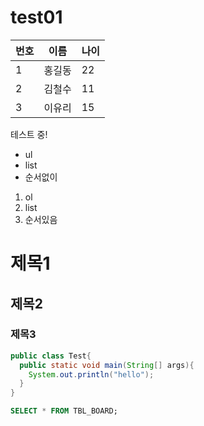 # test01


|번호|이름|나이
|---|---|---|
|1|홍길동|22|
|2|김철수|11|
|3|이유리|15|

테스트 중!
- ul
- list
- 순서없이

1. ol
2. list
3. 순서있음

# 제목1
## 제목2
### 제목3

```java
public class Test{
  public static void main(String[] args){
    System.out.println("hello");
  }
}
```

```sql
SELECT * FROM TBL_BOARD;
```
